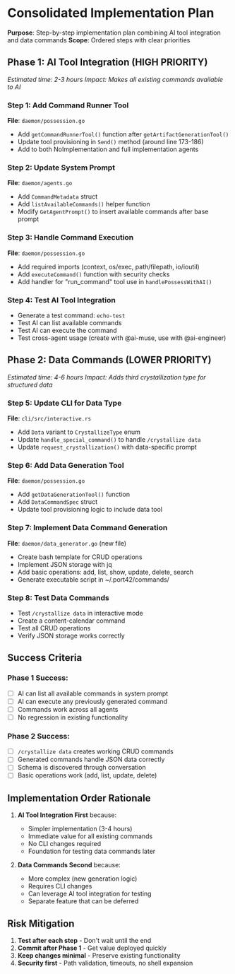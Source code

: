 # Consolidated Implementation Plan

**Purpose**: Step-by-step implementation plan combining AI tool integration and data commands
**Scope**: Ordered steps with clear priorities

## Phase 1: AI Tool Integration (HIGH PRIORITY)
*Estimated time: 2-3 hours*
*Impact: Makes all existing commands available to AI*

### Step 1: Add Command Runner Tool
**File**: `daemon/possession.go`
- Add `getCommandRunnerTool()` function after `getArtifactGenerationTool()`
- Update tool provisioning in `Send()` method (around line 173-186)
- Add to both NoImplementation and full implementation agents

### Step 2: Update System Prompt  
**File**: `daemon/agents.go`
- Add `CommandMetadata` struct
- Add `listAvailableCommands()` helper function
- Modify `GetAgentPrompt()` to insert available commands after base prompt

### Step 3: Handle Command Execution
**File**: `daemon/possession.go`
- Add required imports (context, os/exec, path/filepath, io/ioutil)
- Add `executeCommand()` function with security checks
- Add handler for "run_command" tool use in `handlePossessWithAI()`

### Step 4: Test AI Tool Integration
- Generate a test command: `echo-test`
- Test AI can list available commands
- Test AI can execute the command
- Test cross-agent usage (create with @ai-muse, use with @ai-engineer)

## Phase 2: Data Commands (LOWER PRIORITY)
*Estimated time: 4-6 hours*
*Impact: Adds third crystallization type for structured data*

### Step 5: Update CLI for Data Type
**File**: `cli/src/interactive.rs`
- Add `Data` variant to `CrystallizeType` enum
- Update `handle_special_command()` to handle `/crystallize data`
- Update `request_crystallization()` with data-specific prompt

### Step 6: Add Data Generation Tool
**File**: `daemon/possession.go`
- Add `getDataGenerationTool()` function
- Add `DataCommandSpec` struct
- Update tool provisioning logic to include data tool

### Step 7: Implement Data Command Generation
**File**: `daemon/data_generator.go` (new file)
- Create bash template for CRUD operations
- Implement JSON storage with jq
- Add basic operations: add, list, show, update, delete, search
- Generate executable script in ~/.port42/commands/

### Step 8: Test Data Commands
- Test `/crystallize data` in interactive mode
- Create a content-calendar command
- Test all CRUD operations
- Verify JSON storage works correctly

## Success Criteria

### Phase 1 Success:
- [ ] AI can list all available commands in system prompt
- [ ] AI can execute any previously generated command
- [ ] Commands work across all agents
- [ ] No regression in existing functionality

### Phase 2 Success:
- [ ] `/crystallize data` creates working CRUD commands
- [ ] Generated commands handle JSON data correctly
- [ ] Schema is discovered through conversation
- [ ] Basic operations work (add, list, update, delete)

## Implementation Order Rationale

1. **AI Tool Integration First** because:
   - Simpler implementation (3-4 hours)
   - Immediate value for all existing commands
   - No CLI changes required
   - Foundation for testing data commands later

2. **Data Commands Second** because:
   - More complex (new generation logic)
   - Requires CLI changes
   - Can leverage AI tool integration for testing
   - Separate feature that can be deferred

## Risk Mitigation

1. **Test after each step** - Don't wait until the end
2. **Commit after Phase 1** - Get value deployed quickly
3. **Keep changes minimal** - Preserve existing functionality
4. **Security first** - Path validation, timeouts, no shell expansion